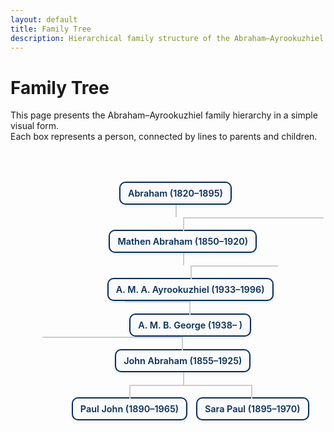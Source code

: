 ```yaml
---
layout: default
title: Family Tree
description: Hierarchical family structure of the Abraham–Ayrookuzhiel family
---
```


# Family Tree

This page presents the Abraham–Ayrookuzhiel family hierarchy in a simple visual form.  
Each box represents a person, connected by lines to parents and children.

<div class="tree">
  <ul>
    <li>
      <a href="#">Abraham (1820–1895)</a>
      <ul>
        <li>
          <a href="#">Mathen Abraham (1850–1920)</a>
          <ul>
            <li><a href="#">A. M. A. Ayrookuzhiel (1933–1996)</a></li>
            <li><a href="#">A. M. B. George (1938– )</a></li>
          </ul>
        </li>
        <li>
          <a href="#">John Abraham (1855–1925)</a>
          <ul>
            <li><a href="#">Paul John (1890–1965)</a></li>
            <li><a href="#">Sara Paul (1895–1970)</a></li>
          </ul>
        </li>
      </ul>
    </li>
  </ul>
</div>

<style>
/* =========================================================
   Sunil Abraham Project — Responsive CSS Family Tree
   Works well on mobile, tablet and desktop
   ========================================================= */
.tree {
  width: 100%;
  overflow-x: auto;
  padding: 1rem 0 3rem;
  text-align: center;
  box-sizing: border-box;
}

/* Base list layout */
.tree ul {
  padding-top: 20px;
  position: relative;
  display: inline-block;
  text-align: center;
}
.tree li {
  display: inline-block;
  list-style-type: none;
  position: relative;
  padding: 20px 5px 0 5px;
  vertical-align: top;
}

/* Connectors between nodes */
.tree li::before,
.tree li::after {
  content: '';
  position: absolute;
  top: 0;
  border-top: 2px solid #ccc;
  width: 50%;
  height: 20px;
}
.tree li::before { right: 50%; border-right: 2px solid #ccc; }
.tree li::after { left: 50%; border-left: 2px solid #ccc; }

.tree li:only-child::before,
.tree li:only-child::after {
  display: none;
}
.tree li:only-child { padding-top: 0; }

.tree li:first-child::before { border: 0 none; }
.tree li:last-child::after { border: 0 none; }

.tree ul ul::before {
  content: '';
  position: absolute;
  top: 0;
  left: 50%;
  border-left: 2px solid #ccc;
  height: 20px;
}

/* Person box */
.tree a {
  display: inline-block;
  padding: 8px 12px;
  border: 2px solid #0a2e57;
  border-radius: 10px;
  background: #f9fafb;
  color: #0a2e57;
  text-decoration: none;
  font-weight: 600;
  font-size: 0.9rem;
  min-width: 140px;
  transition: all 0.3s;
  box-shadow: 0 2px 4px rgba(0,0,0,0.1);
}
.tree a:hover {
  background: #0a2e57;
  color: #fff;
}

/* Responsive tweaks */
@media (max-width: 768px) {
  .tree ul,
  .tree li {
    display: block;
    text-align: center;
  }
  .tree li::before,
  .tree li::after,
  .tree ul ul::before {
    display: none;
  }
  .tree a {
    display: block;
    margin: 10px auto;
  }
}
</style>
